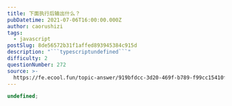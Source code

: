 ```yaml
---
title: 下面执行后输出什么？
pubDatetime: 2021-07-06T16:00:00.000Z
author: caorushizi
tags:
  - javascript
postSlug: 8de56572b31f1affed893945384c915d
description: "```typescriptundefined```"
difficulty: 2
questionNumber: 272
source: >-
  https://fe.ecool.fun/topic-answer/919bfdcc-3d20-469f-b789-f99cc15410fe?orderBy=updateTime&order=desc&tagId=10
---
```


```typescript
undefined;
```
